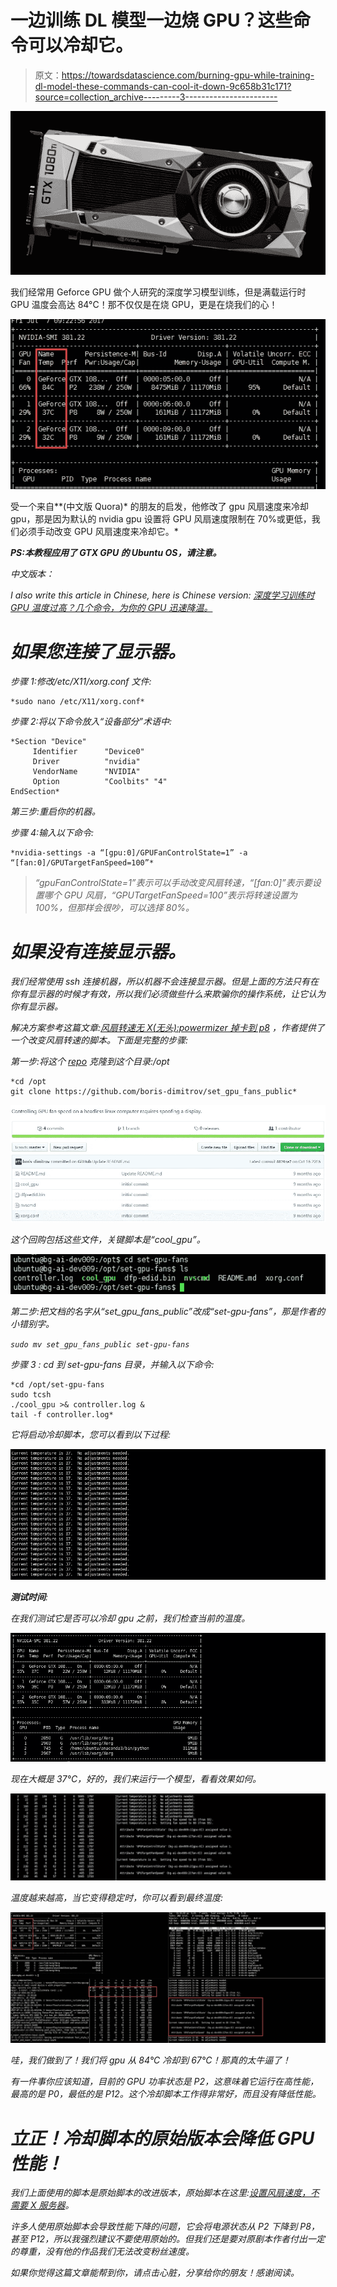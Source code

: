 # 一边训练 DL 模型一边烧 GPU？这些命令可以冷却它。

> 原文：<https://towardsdatascience.com/burning-gpu-while-training-dl-model-these-commands-can-cool-it-down-9c658b31c171?source=collection_archive---------3----------------------->

![](img/3509db1ead7f0781fd2dae752a293ad5.png)

我们经常用 Geforce GPU 做个人研究的深度学习模型训练，但是满载运行时 GPU 温度会高达 84°C！那不仅仅是在烧 GPU，更是在烧我们的心！

![](img/9a7268a8ca14cba23ca567908949b257.png)

受一个来自[](https://zhuanlan.zhihu.com/p/27682206?utm_medium=social&utm_source=wechat_session)**(中文版 Quora)* 的朋友的启发，他修改了 gpu 风扇速度来冷却 gpu，那是因为默认的 nvidia gpu 设置将 GPU 风扇速度限制在 70%或更低，我们必须手动改变 GPU 风扇速度来冷却它。*

***PS:本教程应用了 GTX GPU 的 Ubuntu OS，请注意。***

*中文版本：*

*I also write this article in Chinese, here is Chinese version: [深度学习训练时 GPU 温度过高？几个命令，为你的 GPU 迅速降温。](http://www.jianshu.com/p/ab956df5e40c)*

# *如果您连接了显示器。*

*步骤 1:修改/etc/X11/xorg.conf 文件:*

```
*sudo nano /etc/X11/xorg.conf*
```

*步骤 2:将以下命令放入“设备部分”术语中:*

```
*Section "Device"
     Identifier      "Device0"
     Driver          "nvidia"
     VendorName      "NVIDIA"
     Option          "Coolbits" "4"
EndSection*
```

*第三步:重启你的机器。*

*步骤 4:输入以下命令:*

```
*nvidia-settings -a “[gpu:0]/GPUFanControlState=1” -a “[fan:0]/GPUTargetFanSpeed=100”*
```

> *“gpuFanControlState=1”表示可以手动改变风扇转速，“[fan:0]”表示要设置哪个 GPU 风扇，“GPUTargetFanSpeed=100”表示将转速设置为 100%，但那样会很吵，可以选择 80%。*

# *如果没有连接显示器。*

*我们经常使用 ssh 连接机器，所以机器不会连接显示器。但是上面的方法只有在你有显示器的时候才有效，所以我们必须做些什么来欺骗你的操作系统，让它认为你有显示器。*

*解决方案参考这篇文章:[风扇转速无 X(无头):powermizer 掉卡到 p8](https://devtalk.nvidia.com/default/topic/831440/linux/fan-speed-without-x-headless-powermizer-drops-card-to-p8/) ，作者提供了一个改变风扇转速的脚本。下面是完整的步骤:*

*第一步:将这个 [repo](https://github.com/boris-dimitrov/set_gpu_fans_public) 克隆到这个目录:/opt*

```
*cd /opt
git clone https://github.com/boris-dimitrov/set_gpu_fans_public*
```

*![](img/15b512250a4b94d7511d0fb41bf669b6.png)*

*这个回购包括这些文件，关键脚本是“cool_gpu”。*

*![](img/a6f7576554d9d790faff3de842ebb613.png)*

*第二步:把文档的名字从“set_gpu_fans_public”改成“set-gpu-fans”，那是作者的小错别字。*

*`sudo mv set_gpu_fans_public set-gpu-fans`*

*步骤 3 : cd 到 set-gpu-fans 目录，并输入以下命令:*

```
*cd /opt/set-gpu-fans
sudo tcsh
./cool_gpu >& controller.log &
tail -f controller.log*
```

*它将启动冷却脚本，您可以看到以下过程:*

*![](img/c3613aedf93dd95af3e5aab4ac2d1981.png)*

***测试时间**:*

*在我们测试它是否可以冷却 gpu 之前，我们检查当前的温度。*

*![](img/045a9a6c442c0e732f40bb350f2c26dd.png)*

*现在大概是 37°C，好的，我们来运行一个模型，看看效果如何。*

*![](img/9e09df5bf9e34c7f2506b526c857a407.png)*

*温度越来越高，当它变得稳定时，你可以看到最终温度:*

*![](img/2a05a7d6e15fd031599be12281a1863c.png)*

*哇，我们做到了！我们将 gpu 从 84°C 冷却到 67°C！那真的太牛逼了！*

*有一件事你应该知道，目前的 GPU 功率状态是 P2，这意味着它运行在高性能，最高的是 P0，最低的是 P12。这个冷却脚本工作得非常好，而且没有降低性能。*

# *立正！冷却脚本的原始版本会降低 GPU 性能！*

*我们上面使用的脚本是原始脚本的改进版本，原始脚本在这里:[设置风扇速度，不需要 X 服务器](https://devtalk.nvidia.com/default/topic/789888/set-fan-speed-without-an-x-server-solved-/?offset=)。*

*许多人使用原始脚本会导致性能下降的问题，它会将电源状态从 P2 下降到 P8，甚至 P12，所以我强烈建议不要使用原始的。但我们还是要对原剧本作者付出一定的尊重，没有他的作品我们无法改变粉丝速度。*

*如果你觉得这篇文章能帮到你，请点击心脏，分享给你的朋友！感谢阅读。*